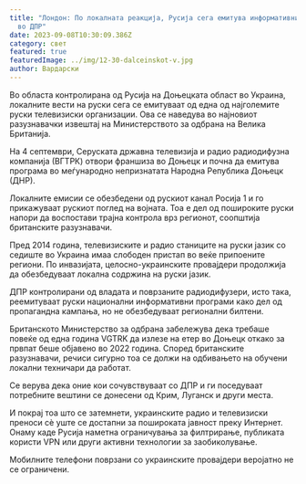 ```yaml
---
title: "Лондон: По локалната реакција, Русија сега емитува информативни програми
  во ДПР"
date: 2023-09-08T10:30:09.386Z
category: свет
featured: true
featuredImage: ../img/12-30-dalceinskot-v.jpg
author: Вардарски
---
```

Во областа контролирана од Русија на Доњецката област во Украина, локалните вести на руски сега се емитуваат од една од најголемите руски телевизиски организации. Ова се наведува во најновиот разузнавачки извештај на Министерството за одбрана на Велика Британија.

На 4 септември, Серуската државна телевизија и радио радиодифузна компанија (ВГТРК) отвори франшиза во Доњецк и почна да емитува програма во меѓународно непризнатата Народна Република Доњецк (ДНР).

Локалните емисии се обезбедени од рускиот канал Росија 1 и го прикажуваат рускиот поглед на војната. Тоа е дел од пошироките руски напори да воспостави трајна контрола врз регионот, соопштија британските разузнавачи.

Пред 2014 година, телевизиските и радио станиците на руски јазик со седиште во Украина имаа слободен пристап во веќе припоените региони. По инвазијата, целосно-украинските провајдери продолжија да обезбедуваат локална содржина на руски јазик.

ДПР контролирани од владата и поврзаните радиодифузери, исто така, реемитуваат руски национални информативни програми како дел од пропагандна кампања, но не обезбедуваат регионални билтени.

Британското Министерство за одбрана забележува дека требаше повеќе од една година VGTRK да излезе на етер во Доњецк откако за првпат беше објавено во 2022 година. Според британските разузнавачи, речиси сигурно тоа се должи на одбивањето на обучени локални техничари да работат.

Се верува дека оние кои сочувствуваат со ДПР и ги поседуваат потребните вештини се донесени од Крим, Луганск и други места.

И покрај тоа што се затемнети, украинските радио и телевизиски преноси сè уште се достапни за пошироката јавност преку Интернет. Онаму каде Русија наметна ограничувања за филтрирање, публиката користи VPN или други активни технологии за заобиколување.

Мобилните телефони поврзани со украинските провајдери веројатно не се ограничени.